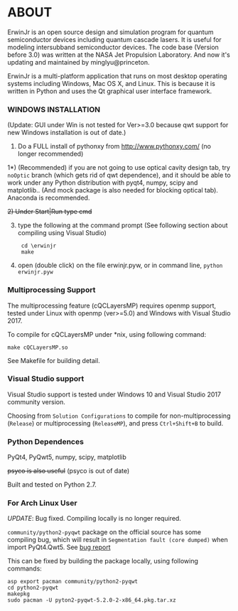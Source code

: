 ABOUT
=====

ErwinJr is an open source design and simulation program for quantum semiconductor devices including quantum cascade lasers. It is useful for modeling intersubband semiconductor devices.  The code base (Version before 3.0) was written at the NASA Jet Propulsion Laboratory. And now it's updating and maintained by minglyu@princeton. 

ErwinJr is a multi-platform application that runs on most desktop operating systems including Windows, Mac OS X, and Linux.  This is because it is written in Python and uses the Qt graphical user interface framework.

### WINDOWS INSTALLATION ###

(Update: GUI under Win is not tested for Ver>=3.0 because qwt support for new Windows installation is out of date.)

1) Do a FULL install of pythonxy from http://www.pythonxy.com/  (no longer recommended)

1*) (Recommended) if you are not going to use optical cavity design tab, try `noOptic` branch (which gets rid of qwt dependence), and it should be able to work under any Python distribution with pyqt4, numpy, scipy and matplotlib.. (And mock package is also needed for blocking optical tab). Anaconda is recommended. 

~~2) Under Start|Run type cmd~~

3) type the following at the command prompt (See following section about compiling using Visual Studio)

		cd \erwinjr
		make

4) open (double click) on the file erwinjr.pyw, or in command line, `python erwinjr.pyw`

### Multiprocessing Support ###

The multiprocessing feature (cQCLayersMP) requires openmp support, tested under Linux with openmp (ver>=5.0) and Windows with Visual Studio 2017. 

To compile for cQCLayersMP under *nix, using following command: 

	make cQCLayersMP.so

See Makefile for building detail. 

### Visual Studio support ###

Visual Studio support is tested under Windows 10 and Visual Studio 2017 community version. 

Choosing from `Solution Configurations` to compile for non-multiprocessing (`Release`) or multiprocessing (`ReleaseMP`), and press `Ctrl+Shift+B` to build. 

### Python Dependences ###

PyQt4, PyQwt5, numpy, scipy, matplotlib

~~psyco is also useful~~ (psyco is out of date)

Built and tested on Python 2.7.

### For Arch Linux User ###

*UPDATE*: Bug fixed. Compiling locally is no longer required. 

`community/python2-pyqwt` package on the official source has some compiling bug, which will result in `Segmentation fault (core dumped)` when import PyQt4.Qwt5. See [bug report](https://bugs.archlinux.org/task/53918?project=5&cat%5B0%5D=33&string=python2-pyqwt) 

This can be fixed by building the package locally, using following commands: 

	asp export pacman community/python2-pyqwt
	cd python2-pyqwt
	makepkg
	sudo pacman -U pyton2-pyqwt-5.2.0-2-x86_64.pkg.tar.xz


